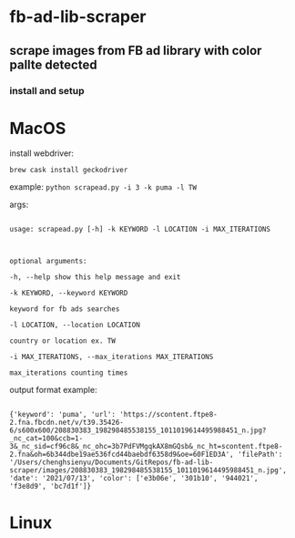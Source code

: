 # fb-ad-lib-scraper

## scrape images from FB ad library with color pallte detected

### install and setup

# MacOS

install webdriver:

```
brew cask install geckodriver
```

example: `python scrapead.py -i 3 -k puma -l TW`

args:

```

usage: scrapead.py [-h] -k KEYWORD -l LOCATION -i MAX_ITERATIONS



optional arguments:

-h, --help show this help message and exit

-k KEYWORD, --keyword KEYWORD

keyword for fb ads searches

-l LOCATION, --location LOCATION

country or location ex. TW

-i MAX_ITERATIONS, --max_iterations MAX_ITERATIONS

max_iterations counting times

```

output format example:

```

{'keyword': 'puma', 'url': 'https://scontent.ftpe8-2.fna.fbcdn.net/v/t39.35426-6/s600x600/208830383_198298485538155_1011019614495988451_n.jpg?_nc_cat=100&ccb=1-3&_nc_sid=cf96c8&_nc_ohc=3b7PdFVMgqkAX8mGQsb&_nc_ht=scontent.ftpe8-2.fna&oh=6b344dbe19ae536fcd44baebdf6358d9&oe=60F1ED3A', 'filePath': '/Users/chenghsienyu/Documents/GitRepos/fb-ad-lib-scraper/images/208830383_198298485538155_1011019614495988451_n.jpg', 'date': '2021/07/13', 'color': ['e3b06e', '301b10', '944021', 'f3e8d9', 'bc7d1f']}

```

# Linux

